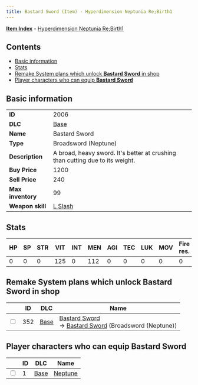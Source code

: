 ```yaml
---
title: Bastard Sword (Item) - Hyperdimension Neptunia Re;Birth1
---
```


[**Item Index**](/neptunia/rb1/item/index.html) - [Hyperdimension Neptunia Re;Birth1](/neptunia/rb1)

## Contents

- [Basic information](#basic-information)
- [Stats](#stats)
- [Remake System plans which unlock **Bastard Sword** in shop](#remake-system-plans-which-unlock-bastard-sword-in-shop)
- [Player characters who can equip **Bastard Sword**](#player-characters-who-can-equip-bastard-sword)
## Basic information

|   |   |
| -- | -- |
| **ID** | 2006 |
| **DLC** | [Base](/neptunia/rb1/dlc/1-base.html) |
| **Name** | Bastard Sword |
| **Type** | Broadsword (Neptune) |
| **Description** | A broad, heavy sword. It's better at crushing than cutting due to its weight. |
| **Buy Price** | 1200 |
| **Sell Price** | 240 |
| **Max inventory** | 99 |
| **Weapon skill** | [L Slash](/neptunia/rb1/skill/1-3-l-slash.html) |


## Stats

| HP | SP | STR | VIT | INT | MEN | AGI | TEC | LUK | MOV | Fire res. | Ice res. | Wind res. | Lightning res. |
| -- | -- | --- | --- | --- | --- | --- | --- | --- | --- | --------- | -------- | --------- | -------------- |
| 0 | 0 | 0 | 125 | 0 | 112 | 0 | 0 | 0 | 0 | 0 | 0 | 0 | 0 |


## Remake System plans which unlock **Bastard Sword** in shop

|    | ID | DLC | Name |
| -- | -- | --- | ---- |
| <input type="checkbox" id="rb1-remake-1-352" class="trackbox" /> | 352 | [Base](/neptunia/rb1/dlc/1-base.html) | [Bastard Sword](/neptunia/rb1/remake/1-352-bastard-sword.html)<br /> → [Bastard Sword](/neptunia/rb1/item/1-2006-bastard-sword.html) (Broadsword (Neptune)) |


## Player characters who can equip **Bastard Sword**

|    | ID | DLC | Name |
| -- | -- | --- | ---- |
| <input type="checkbox" id="rb1-player-1-1" class="trackbox" /> | 1 | [Base](/neptunia/rb1/dlc/1-base.html) | [Neptune](/neptunia/rb1/player/1-1-neptune.html) |
